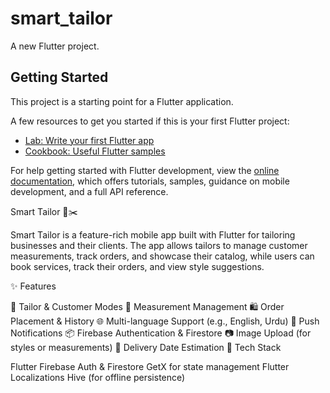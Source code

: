 # smart_tailor

A new Flutter project.

## Getting Started

This project is a starting point for a Flutter application.

A few resources to get you started if this is your first Flutter project:

- [Lab: Write your first Flutter app](https://docs.flutter.dev/get-started/codelab)
- [Cookbook: Useful Flutter samples](https://docs.flutter.dev/cookbook)

For help getting started with Flutter development, view the
[online documentation](https://docs.flutter.dev/), which offers tutorials,
samples, guidance on mobile development, and a full API reference.


Smart Tailor 👔✂️

Smart Tailor is a feature-rich mobile app built with Flutter for tailoring businesses and their clients. The app allows tailors to manage customer measurements, track orders, and showcase their catalog, while users can book services, track their orders, and view style suggestions.

✨ Features

🧵 Tailor & Customer Modes
📐 Measurement Management
🛍 Order Placement & History
🌐 Multi-language Support (e.g., English, Urdu)
🔔 Push Notifications
📦 Firebase Authentication & Firestore
📷 Image Upload (for styles or measurements)
📅 Delivery Date Estimation
🚀 Tech Stack

Flutter
Firebase Auth & Firestore
GetX for state management
Flutter Localizations
Hive (for offline persistence)
